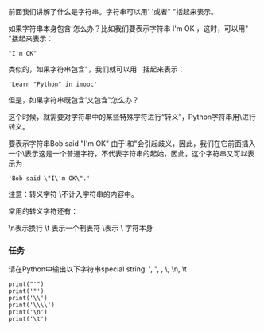 前面我们讲解了什么是字符串。字符串可以用' '或者" "括起来表示。

如果字符串本身包含'怎么办？比如我们要表示字符串 I'm OK ，这时，可以用" "括起来表示：
```
"I'm OK"
```

类似的，如果字符串包含"，我们就可以用' '括起来表示：
```
'Learn "Python" in imooc'
```

但是，如果字符串既包含'又包含"怎么办？

这个时候，就需要对字符串中的某些特殊字符进行“转义”，Python字符串用\进行转义。

要表示字符串Bob said "I'm OK"
由于'和"会引起歧义，因此，我们在它前面插入一个\表示这是一个普通字符，不代表字符串的起始，因此，这个字符串又可以表示为
```
'Bob said \"I\'m OK\".'
```

注意：转义字符 \不计入字符串的内容中。

常用的转义字符还有：

\n表示换行
\t 表示一个制表符
\\表示 \ 字符本身

### 任务
请在Python中输出以下字符串special string: ', ", \, \\, \n, \t
```
print("'")
print('"')
print('\\')
print('\\\\')
print('\n')
print('\t')
```
